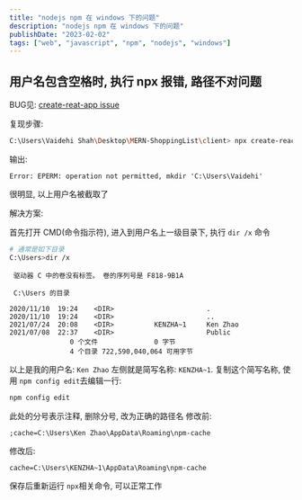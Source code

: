 ```yaml
---
title: "nodejs npm 在 windows 下的问题"
description: "nodejs npm 在 windows 下的问题"
publishDate: "2023-02-02"
tags: ["web", "javascript", "npm", "nodejs", "windows"]
---
```


## 用户名包含空格时, 执行 npx 报错, 路径不对问题

BUG见: [create-reat-app issue](https://github.com/facebook/create-react-app/issues/9091#issuecomment-678667182)

复现步骤:

```bash
C:\Users\Vaidehi Shah\Desktop\MERN-ShoppingList\client> npx create-react-app .
```

输出:

```
Error: EPERM: operation not permitted, mkdir 'C:\Users\Vaidehi'
```

很明显, 以上用户名被截取了

解决方案:

首先打开 CMD(命令指示符), 进入到用户名上一级目录下, 执行 `dir /x` 命令

```bash
# 通常是如下目录
C:\Users>dir /x
```

```
 驱动器 C 中的卷没有标签。 卷的序列号是 F818-9B1A

 C:\Users 的目录

2020/11/10  19:24    <DIR>                       .
2020/11/10  19:24    <DIR>                       ..
2021/07/24  20:08    <DIR>          KENZHA~1     Ken Zhao
2021/07/08  22:37    <DIR>                       Public
               0 个文件              0 字节
               4 个目录 722,590,040,064 可用字节
```

以上是我的用户名: `Ken Zhao` 左侧就是简写名称: `KENZHA~1`.
复制这个简写名称, 使用 `npm config edit`去编辑一行:

```bash
npm config edit
```

此处的分号表示注释, 删除分号, 改为正确的路径名
修改前:

```
;cache=C:\Users\Ken Zhao\AppData\Roaming\npm-cache
```

修改后:

```
cache=C:\Users\KENZHA~1\AppData\Roaming\npm-cache
```

保存后重新运行 `npx`相关命令, 可以正常工作
